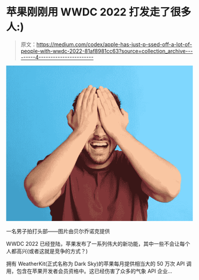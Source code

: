 # 苹果刚刚用 WWDC 2022 打发走了很多人:)

> 原文：<https://medium.com/codex/apple-has-just-p-ssed-off-a-lot-of-people-with-wwdc-2022-81af8981cc63?source=collection_archive---------4----------------------->

![](img/7116f2226d63f687929df872cdf25e05.png)

一名男子拍打头部——图片由贝尔乔诺克提供

WWDC 2022 已经登陆，苹果发布了一系列伟大的新功能，其中一些不会让每个人都高兴(或者这就是竞争的方式？)

拥有 WeatherKit(正式名称为 Dark Sky)的苹果每月提供相当大的 50 万次 API 调用，包含在苹果开发者会员资格中。这已经伤害了众多的气象 API 企业…